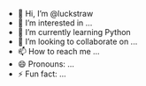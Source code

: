 - 👋 Hi, I’m @luckstraw
- 👀 I’m interested in ...
- 🌱 I’m currently learning Python
- 💞️ I’m looking to collaborate on ...
- 📫 How to reach me ...
- 😄 Pronouns: ...
- ⚡ Fun fact: ...

<!---
luckstraw/luckstraw is a ✨ special ✨ repository because its `README.md` (this file) appears on your GitHub profile.
You can click the Preview link to take a look at your changes.
--->

